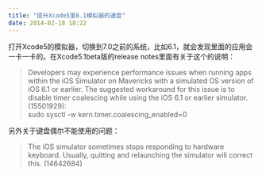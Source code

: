 ```yaml
---
title: "提升Xcode5里6.1模拟器的速度"
date: 2014-02-18 18:22
---
```

打开Xcode5的模拟器，切换到7.0之前的系统，比如6.1，就会发现里面的应用会一卡一卡的。在Xcode5.1beta版的release notes里面有关于这个的说明：

> Developers may experience performance issues when running apps within the iOS Simulator on Mavericks with a simulated OS version of iOS 6.1 or earlier. The suggested workaround for this issue is to disable timer coalescing while using the iOS 6.1 or earlier simulator. (15501929):  
    sudo sysctl -w kern.timer.coalescing_enabled=0

另外关于键盘偶尔不能使用的问题：

> The iOS simulator sometimes stops responding to hardware keyboard. Usually, quitting and relaunching the simulator will correct this. (14642684)